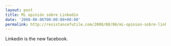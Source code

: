 ```yaml
---
layout: post
title: Mi opinión sobre Linkedin
date: '2008-08-06T00:00:00+00:00'
permalink: http://resistancefutile.com/2008/08/06/mi-opinion-sobre-linkedin/
---
```

Linkedin is the new facebook.
